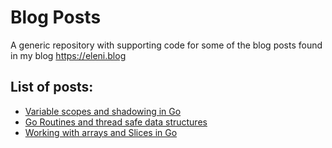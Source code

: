 # Blog Posts

A generic repository with supporting code for some of the blog posts found in my blog https://eleni.blog

## List of posts:

* [Variable scopes and shadowing in Go](https://eleni.blog/?p=1089)
* [Go Routines and thread safe data structures](https://eleni.blog/?p=1228)
* [Working with arrays and Slices in Go](http://eleni.blog/2020/03/28/working-with-arrays-and-slices-in-go/)
